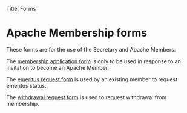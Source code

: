 Title: Forms

# Apache Membership forms 

These forms are for the use of the Secretary and Apache Members.

The [membership application form](/forms/membership-application.pdf)
is only to be used in response to an invitation to become an Apache Member.

The [emeritus request form](/forms/emeritus-request.pdf)
is used by an existing member to request emeritus status.

The [withdrawal request form](/forms/withdrawal-request.pdf)
is used to request withdrawal from membership.

